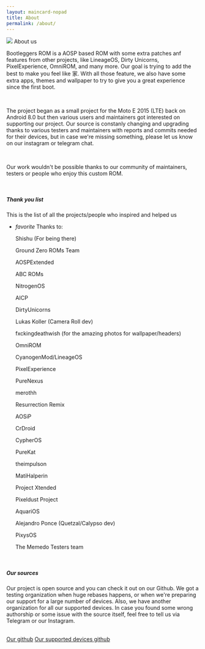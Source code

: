 ```yaml
---
layout: maincard-nopad
title: About
permalink: /about/
---
```

<div class="card-image">
	<img src="https://github.com/CerberusOS/ExtraStuff/raw/pasta/threadfiles/00-banner.png">
	<span class="card-title">About us</span>
</div>
<div class="card-content">
	<p>Bootleggers ROM is a AOSP based ROM with some extra patches anf features from other projects, like LineageOS, Dirty Unicorns, PixelExperience, OmniROM, and many more. Our goal is trying to add the best to make you feel like 家. With all those feature, we also have some extra apps, themes and wallpaper to try to give you a great experience since the first boot.</p><br>
	<p>The project began as a small project for the Moto E 2015 (LTE) back on Android 8.0 but then various users and maintainers got interested on supporting our project. Our source is constanly changing and upgrading thanks to various testers and maintainers with reports and commits needed for their devices, but in case we're missing something, please let us know on our instagram or telegram chat.</p><br>
	<p>Our work wouldn't be possible thanks to our community of maintainers, testers or people who enjoy this custom ROM.</p><br>
	<h5>Thank you list</h5>
	<p>This is the list of all the projects/people who inspired and helped us</p>
	<ul class="collapsible shishu-lighter-bg collapsible-noborder">
		<li>
			<div class="collapsible-header collapsible-noborder shishu-lighter-bg">
				<i class="material-icons">favorite</i>
			Thanks to:</div>
			<div class="collapsible-body collapsible-noborder shishu-midlight-bg">
		<p>Shishu (For being there)</p>
		<p>Ground Zero ROMs Team</p>
		<p>AOSPExtended</p>
		<p>ABC ROMs</p>
		<p>NitrogenOS</p>
		<p>AICP</p>
		<p>DirtyUnicorns</p>
		<p>Lukas Koller (Camera Roll dev)</p>
		<p>fxckingdeathwish (for the amazing photos for wallpaper/headers)</p>
		<p>OmniROM</p>
		<p>CyanogenMod/LineageOS</p>
		<p>PixelExperience</p>
		<p>PureNexus</p>
		<p>merothh</p>
		<p>Resurrection Remix</p>
		<p>AOSiP</p>
		<p>CrDroid</p>
		<p>CypherOS</p>
		<p>PureKat</p>
		<p>theimpulson</p>
		<p>MatiHalperin</p>
		<p>Project Xtended</p>
		<p>Pixeldust Project</p>
		<p>AquariOS</p>
		<p>Alejandro Ponce (Quetzal/Calypso dev)</p>
		<p>PixysOS </p>
		<p>The Memedo Testers team</p>
			</div>
		</li>
	</ul>
	<br>
	<h5>Our sources</h5>
	<p>Our project is open source and you can check it out on our Github. We got a testing organization when huge rebases happens, or when we're preparing our support for a large number of devices. Also, we have another organization for all our supported devices. In case you found some wrong authorship or some issue with the source itself, feel free to tell us via Telegram or our Instagram.</p><br>
		<a class="waves-effect waves-light btn shishu-accent-btn" href="https://github.com/CerberusOS">Our github</a>
		</a>
		<a class="waves-effect waves-light btn shishu-accent-btn" href="https://github.com/CerberusOS-Devices">Our supported devices github</a>
</div>
